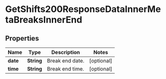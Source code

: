 

# GetShifts200ResponseDataInnerMetaBreaksInnerEnd


## Properties

| Name | Type | Description | Notes |
|------------ | ------------- | ------------- | -------------|
|**date** | **String** | Break end date. |  [optional] |
|**time** | **String** | Break end time. |  [optional] |



